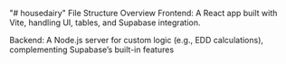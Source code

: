  
"# housedairy" 
File Structure Overview
Frontend: A React app built with Vite, handling UI, tables, and Supabase integration.

Backend: A Node.js server for custom logic (e.g., EDD calculations), complementing Supabase’s built-in features


